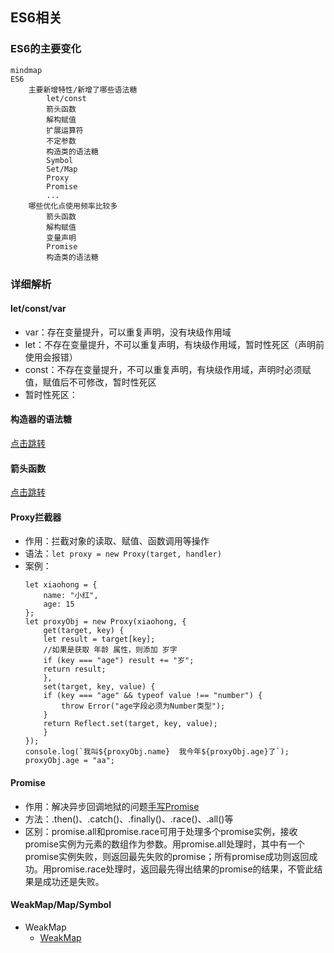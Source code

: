 ## ES6相关

### ES6的主要变化

```mermaid
mindmap
ES6
    主要新增特性/新增了哪些语法糖
        let/const
        箭头函数
        解构赋值
        扩展运算符
        不定参数
        构造类的语法糖
        Symbol
        Set/Map
        Proxy
        Promise
        ...
    哪些优化点使用频率比较多
        箭头函数
        解构赋值
        变量声明
        Promise
        构造类的语法糖
```

### 详细解析

#### let/const/var
- var：存在变量提升，可以重复声明，没有块级作用域
- let：不存在变量提升，不可以重复声明，有块级作用域，暂时性死区（声明前使用会报错）
- const：不存在变量提升，不可以重复声明，有块级作用域，声明时必须赋值，赋值后不可修改，暂时性死区
- 暂时性死区：

#### 构造器的语法糖
[点击跳转](./[⭐⭐⭐⭐⭐]-面向对象.md#es56的面向对象手段)

#### 箭头函数
[点击跳转](./[⭐⭐⭐⭐⭐]-面向对象.md#箭头函数的特点)

#### Proxy拦截器
- 作用：拦截对象的读取、赋值、函数调用等操作
- 语法：`let proxy = new Proxy(target, handler)`
- 案例：  
    ```
    let xiaohong = {
        name: "小红",
        age: 15
    };
    let proxyObj = new Proxy(xiaohong, {
        get(target, key) {
        let result = target[key];
        //如果是获取 年龄 属性，则添加 岁字
        if (key === "age") result += "岁";
        return result;
        },
        set(target, key, value) {
        if (key === "age" && typeof value !== "number") {
            throw Error("age字段必须为Number类型");
        }
        return Reflect.set(target, key, value);
        }
    });
    console.log(`我叫${proxyObj.name}  我今年${proxyObj.age}了`);
    proxyObj.age = "aa";
    ```

#### Promise

- 作用：解决异步回调地狱的问题[手写Promise](./[⭐⭐⭐⭐⭐]-异步.md#内置对象相关)
- 方法：.then()、.catch()、.finally()、.race()、.all()等
- 区别：promise.all和promise.race可用于处理多个promise实例，接收promise实例为元素的数组作为参数。用promise.all处理时，其中有一个promise实例失败，则返回最先失败的promise；所有promise成功则返回成功。用promise.race处理时，返回最先得出结果的promise的结果，不管此结果是成功还是失败。

#### WeakMap/Map/Symbol
- WeakMap
  - [WeakMap](../../images/3b0f26c4d6a99177401edf448a7ff70a54096eb5b34ca70ff416e3ba33b00384.png)  
